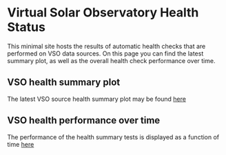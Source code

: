 # Virtual Solar Observatory Health Status

This minimal site hosts the results of automatic health checks that are performed on VSO data sources. On this page you can find the latest summary plot, as well as the overall health check performance over time.

## VSO health summary plot

The latest VSO source health summary plot may be found [here](https://aringlis.github.io/vso_health/vso_source_health_summary.html) 

## VSO health performance over time

The performance of the health summary tests is displayed as a function of time [here](https://aringlis.github.io/vso_health/vso_performance_plot.png)
